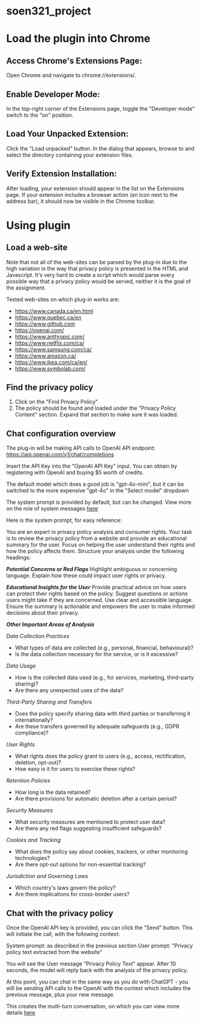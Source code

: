 # soen321_project
 
# Load the plugin into Chrome

## Access Chrome's Extensions Page:

Open Chrome and navigate to chrome://extensions/.

## Enable Developer Mode:
In the top-right corner of the Extensions page, toggle the "Developer mode" switch to the "on" position.

## Load Your Unpacked Extension:
Click the "Load unpacked" button.
In the dialog that appears, browse to and select the directory containing your extension files.

## Verify Extension Installation:
After loading, your extension should appear in the list on the Extensions page.
If your extension includes a browser action (an icon next to the address bar), it should now be visible in the Chrome toolbar.

# Using plugin

## Load a web-site

Note that not all of the web-sites can be parsed by the plug-in due to the high variation in the way that privacy policy is presented in the HTML and Javascript. It's very hard to create a script which would parse every possible way that a privacy policy would be served, neither it is the goal of the assignment.

Tested web-sites on which plug-in works are:
- https://www.canada.ca/en.html
- https://www.quebec.ca/en
- https://www.github.com
- https://openai.com/
- https://www.anthropic.com/
- https://www.netflix.com/ca/
- https://www.samsung.com/ca/
- https://www.amazon.ca/
- https://www.ikea.com/ca/en/
- https://www.symbolab.com/

## Find the privacy policy

1. Click on the "Find Privacy Policy"
2. The policy should be found and loaded under the "Privacy Policy Content" section. Expand that section to make sure it was loaded.

## Chat configuration overview
The plug-in will be making API calls to OpenAI API endpoint:
https://api.openai.com/v1/chat/completions

Insert the API Key into the "OpenAI API Key" input. You can obtain by registering with OpenAI and buying $5 worth of credits.

The default model which does a good job is "gpt-4o-mini", but it can be switched to the more expensive "gpt-4o" in the "Select model" dropdown

The system prompt is provided by default, but can be changed.
View more on the role of system messages [here](https://platform.openai.com/docs/guides/text-generation#system-messages)


Here is the system prompt, for easy reference:

You are an expert in privacy policy analysis and consumer rights. Your task is to review the privacy policy from a website and provide an educational summary for the user. Focus on helping the user understand their rights and how the policy affects them. Structure your analysis under the following headings:

***Potential Concerns or Red Flags***
Highlight ambiguous or concerning language.
Explain how these could impact user rights or privacy.

***Educational Insights for the User***
Provide practical advice on how users can protect their rights based on the policy.
Suggest questions or actions users might take if they are concerned.
Use clear and accessible language. Ensure the summary is actionable and empowers the user to make informed decisions about their privacy.

***Other Important Areas of Analysis***

*Data Collection Practices*
- What types of data are collected (e.g., personal, financial, behavioural)?
- Is the data collection necessary for the service, or is it excessive?

*Data Usage*
- How is the collected data used (e.g., for services, marketing, third-party sharing)?
- Are there any unexpected uses of the data?

*Third-Party Sharing and Transfers*
- Does the policy specify sharing data with third parties or transferring it internationally?
- Are these transfers governed by adequate safeguards (e.g., GDPR compliance)?

*User Rights*
- What rights does the policy grant to users (e.g., access, rectification, deletion, opt-out)?
- How easy is it for users to exercise these rights?

*Retention Policies*
- How long is the data retained?
- Are there provisions for automatic deletion after a certain period?

*Security Measures*
- What security measures are mentioned to protect user data?
- Are there any red flags suggesting insufficient safeguards?

*Cookies and Tracking*
- What does the policy say about cookies, trackers, or other monitoring technologies?
- Are there opt-out options for non-essential tracking?

*Jurisdiction and Governing Laws*
- Which country's laws govern the policy?
- Are there implications for cross-border users?

## Chat with the privacy policy
Once the OpenAI API key is provided, you can click the "Send" button.
This will initiate the call, with the following context:

System prompt: as described in the previous section
User prompt: "Privacy policy text extracted from the website"

You will see the User message "Privacy Policy Text" appear. After 10 seconds, the model will reply back with the analysis of the privacy policy.

At this point, you can chat in the same way as you do with ChatGPT - you will be sending API calls to the OpenAI with the context which includes the previous message, plus your new message.

This creates the multi-turn conversation, on which you can view more details [here](https://platform.openai.com/docs/guides/text-generation#conversations-and-context)







